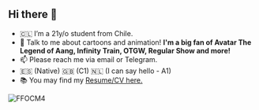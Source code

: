 ## Hi there 👋
- 🇨🇱 I’m a 21y/o student from Chile.
- 💬 Talk to me about cartoons and animation! **I'm a big fan of Avatar The Legend of Aang, Infinity Train, OTGW, Regular Show and more!**
- 📫 Please reach me via email or Telegram.
- 🇪🇸 (Native) 🇬🇧 (C1) 🇳🇱 (I can say hello - A1)
- 📚 You may find my [Resume/CV here.](https://tomastrivino.dev/cv.pdf)

![FFOCM4](https://github.com/user-attachments/assets/d836aaa4-ec56-4a98-a8f7-0596a58b77ed)

<!--
**tomastrivino/tomastrivino** is a ✨ _special_ ✨ repository because its `README.md` (this file) appears on your GitHub profile.

Here are some ideas to get you started:

- 🔭 I’m currently working on ...
- 🌱 I’m currently learning ...
- 👯 I’m looking to collaborate on ...
- 🤔 I’m looking for help with ...
- 💬 Ask me about ...
- 📫 How to reach me: ...
- 😄 Pronouns: ...
- ⚡ Fun fact: ...

-->
